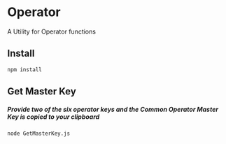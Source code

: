 # Operator
A Utility for Operator functions

## Install
``` bash
npm install
```

## Get Master Key
##### Provide two of the six operator keys and the Common Operator Master Key is copied to your clipboard
``` bash
node GetMasterKey.js
```
